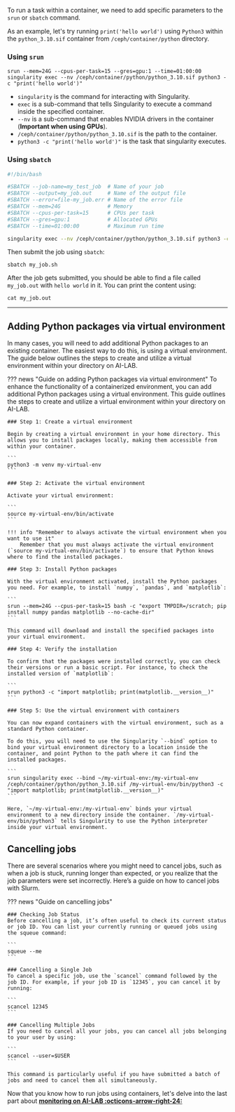 
To run a task within a container, we need to add specific parameters to the `srun` or `sbatch` command.

As an example, let's try running `print('hello world')` using `Python3` within the `python_3.10.sif` container from `/ceph/container/python` directory.

### Using `srun`

```
srun --mem=24G --cpus-per-task=15 --gres=gpu:1 --time=01:00:00 singularity exec --nv /ceph/container/python/python_3.10.sif python3 -c "print('hello world')"
```

- `singularity` is the command for interacting with Singularity.
- `exec` is a sub-command that tells Singularity to execute a command inside the specified container.
- `--nv` is a sub-command that enables NVIDIA drivers in the container (**Important when using GPUs**).
- `/ceph/container/python/python_3.10.sif` is the path to the container.
- `python3 -c "print('hello world')"` is the task that singularity executes.

### Using `sbatch`

```bash title="my_job.sh"
#!/bin/bash

#SBATCH --job-name=my_test_job  # Name of your job
#SBATCH --output=my_job.out     # Name of the output file
#SBATCH --error=file-my_job.err # Name of the error file
#SBATCH --mem=24G               # Memory
#SBATCH --cpus-per-task=15      # CPUs per task
#SBATCH --gres=gpu:1            # Allocated GPUs
#SBATCH --time=01:00:00         # Maximum run time

singularity exec --nv /ceph/container/python/python_3.10.sif python3 -c "print('hello world')"
```

Then submit the job using `sbatch`:

```
sbatch my_job.sh
```

After the job gets submitted, you should be able to find a file called `my_job.out` with `hello world` in it. You can print the content using:

```
cat my_job.out
```

<hr>

## Adding Python packages via virtual environment
In many cases, you will need to add additional Python packages to an existing container. The easiest way to do this, is using a virtual environment. The guide below outlines the steps to create and utilize a virtual environment within your directory on AI-LAB.

??? news "Guide on adding Python packages via virtual environment"
    To enhance the functionality of a containerized environment, you can add additional Python packages using a virtual environment. This guide outlines the steps to create and utilize a virtual environment within your directory on AI-LAB.

    ### Step 1: Create a virtual environment

    Begin by creating a virtual environment in your home directory. This allows you to install packages locally, making them accessible from within your container.

    ```
    python3 -m venv my-virtual-env
    ```

    ### Step 2: Activate the virtual environment

    Activate your virtual environment:

    ```
    source my-virtual-env/bin/activate
    ```

    !!! info "Remember to always activate the virtual environment when you want to use it"
        Remember that you must always activate the virtual environment (`source my-virtual-env/bin/activate`) to ensure that Python knows where to find the installed packages.

    ### Step 3: Install Python packages

    With the virtual environment activated, install the Python packages you need. For example, to install `numpy`, `pandas`, and `matplotlib`:

    ```
    srun --mem=24G --cpus-per-task=15 bash -c "export TMPDIR=/scratch; pip install numpy pandas matplotlib --no-cache-dir"
    ```

    This command will download and install the specified packages into your virtual environment.

    ### Step 4: Verify the installation

    To confirm that the packages were installed correctly, you can check their versions or run a basic script. For instance, to check the installed version of `matplotlib`:

    ```
    srun python3 -c "import matplotlib; print(matplotlib.__version__)"
    ```

    ### Step 5: Use the virtual environment with containers

    You can now expand containers with the virtual environment, such as a standard Python container.

    To do this, you will need to use the Singularity `--bind` option to bind your virtual environment directory to a location inside the container, and point Python to the path where it can find the installed packages.

    ```
    srun singularity exec --bind ~/my-virtual-env:/my-virtual-env /ceph/container/python/python_3.10.sif /my-virtual-env/bin/python3 -c "import matplotlib; print(matplotlib.__version__)"
    ```

    Here, `~/my-virtual-env:/my-virtual-env` binds your virtual environment to a new directory inside the container. `/my-virtual-env/bin/python3` tells Singularity to use the Python interpreter inside your virtual environment.


## Cancelling jobs
There are several scenarios where you might need to cancel jobs, such as when a job is stuck, running longer than expected, or you realize that the job parameters were set incorrectly. Here’s a guide on how to cancel jobs with Slurm.

??? news "Guide on cancelling jobs"

    ### Checking Job Status
    Before cancelling a job, it’s often useful to check its current status or job ID. You can list your currently running or queued jobs using the squeue command:

    ```
    squeue --me
    ```

    ### Cancelling a Single Job
    To cancel a specific job, use the `scancel` command followed by the job ID. For example, if your job ID is `12345`, you can cancel it by running:

    ```
    scancel 12345
    ```

    ### Cancelling Multiple Jobs
    If you need to cancel all your jobs, you can cancel all jobs belonging to your user by using:

    ```
    scancel --user=$USER
    ```

    This command is particularly useful if you have submitted a batch of jobs and need to cancel them all simultaneously.


Now that you know how to run jobs using containers, let's delve into the last part about [**monitoring on AI-LAB :octicons-arrow-right-24:**](monitoring.md)




